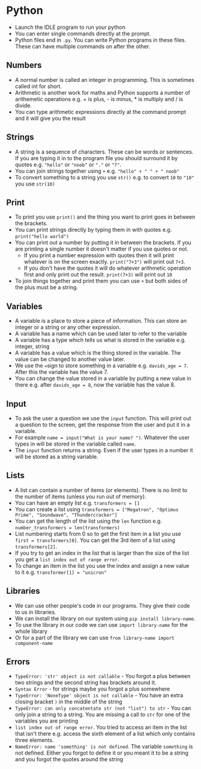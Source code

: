 # Python

* Launch the IDLE program to run your python
* You can enter single commands directly at the prompt.
* Python files end in `.py`. You can write Python programs in these files. These can have multiple commands on after the other.

## Numbers
* A normal number is called an integer in programming. This is sometimes called int for short.
* Arithmetic is another work for maths and Python supports a number of arithemetic operations e.g. + is plus, - is minus, * is multiply and / is divide.
* You can type arithmetic expressions directly at the command prompt and it will give you the result

## Strings
* A string is a sequence of characters. These can be words or sentences. If you are typing it in to the program file you should surround it by quotes e.g. `"hello"` or `"noob"` or `"."` or `"7"`.
* You can join strings together using `+` e.g. `"hello" + " " + " noob"`
* To convert something to a string you use `str()` e.g. to convert `10` to `"10"` you use `str(10)`

## Print
* To print you use `print()` and the thing you want to print goes in between the brackets.
* You can print strings directly by typing them in with quotes e.g. `print("hello world")`
* You can print out a number by putting it in between the brackets. If you are printing a single number it doesn't matter if you use quotes or not.
	* If you print a number expression with quotes then it will print whatever is on the screen exactly. `print("7+3")` will print out `7+3`.
 	* If you don't have the quotes it will do whatever arithmetic operation first and only print out the result. `print(7+3)` will print out `10`
* To join things together and print them you can use `+` but both sides of the plus must be a string.

## Variables

* A variable is a place to store a piece of information. This can store an integer or a string or any other expression.
* A variable has a name which can be used later to refer to the variable
* A variable has a type which tells us what is stored in the variable e.g. integer, string
* A variable has a value which is the thing stored in the variable. The value can be changed to another value later.
* We use the `=`sign to store something in a variable e.g. `davids_age = 7`. After this the variable has the value 7.
* You can change the value stored in a variable by putting a new value in there e.g. after `davids_age = 8`, now the variable has the value 8.

## Input

* To ask the user a question we use the `input` function. This will print out a question to the screen, get the response from the user and put it in a variable.
* For example `name = input("What is your name? ")`. Whatever the user types in will be stored in the variable called `name`.
* The `input` function returns a string. Even if the user types in a number it will be stored as a string variable.

## Lists

* A list can contain a number of items (or elements). There is no limit to the number of items (unless you run out of memory).
* You can have an empty list e.g. `transformers = []`
* You can create a list using `transformers = ["Megatron", "Optimus Prime", "Soundwave", "Thundercracker"]`
* You can get the length of the list using the `len` function e.g. `number_transformers = len(transformers)`
* List numbering starts from 0 so to get the first item in a list you use `first = transformers[0]`. You can get the 3rd item of a list using `transformers[2]`.
* If you try to get an index in the list that is larger than the size of the list you get a `list index out of range error`.
* To change an item in the list you use the index and assign a new value to it e.g. `transformer[1] = "unicron"`

## Libraries

* We can use other people's code in our programs. They give their code to us in libraries.
* We can install the library on our system using `pip install library-name`.
* To use the library in our code we can use `import library-name` for the whole library
* Or for a part of the library we can use `from library-name import component-name`

## Errors

* `TypeError: 'str' object is not callable` - You forgot a plus between two strings and the second string has brackets around it.
* `Syntax Error` - for strings maybe you forgot a plus somewhere
* `TypeError: 'NoneType' object is not callable` - You have an extra closing bracket `)` in the middle of the string
* `TypeError: can only concatentate str (not "list") to str` - You can only join a string to a string. You are missing a call to `str` for one of the variables you are printing
* `list index out of range error`. You tried to access an item in the list that isn't there e.g. access the sixth element of a list which only contains three elements.
* `NameError: name 'something' is not defined`. The variable `something` is not defined. Either you forgot to define it or you meant it to be a string and you forgot the quotes around the string
